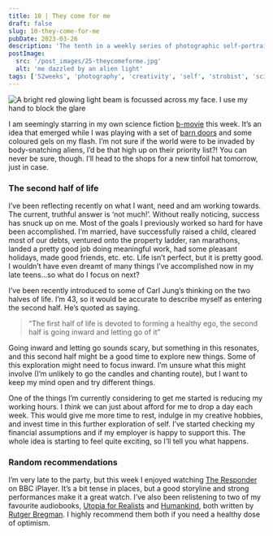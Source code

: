 ```yaml
---
title: 10 | They come for me
draft: false
slug: 10-they-come-for-me
pubDate: 2023-03-26
description: 'The tenth in a weekly series of photographic self-portraits of Stuart Mackenzie. This weeks photo I appear to be starring in my own sci-fi b-movie'
postImage:
  src: '/post_images/25-theycomeforme.jpg'
  alt: 'me dazzled by an alien light'
tags: ['52weeks', 'photography', 'creativity', 'self', 'strobist', 'sci-fi']
---
```


![A bright red glowing light beam is focussed across my face. I use my hand to block the glare](../images/52weeks/52_2023_10.jpg)

I am seemingly starring in my own science fiction [b-movie](https://en.wikipedia.org/wiki/B_movie) this week. It’s an idea that emerged while I was playing with a set of [barn doors](https://strobist.blogspot.com/2008/05/barn-doors-and-blue-dragons.html) and some coloured gels on my flash. I’m not sure if the world were to be invaded by body-snatching aliens, I’d be that high up on their priority list?! You can never be sure, though. I’ll head to the shops for a new tinfoil hat tomorrow, just in case.

### The second half of life

I’ve been reflecting recently on what I want, need and am working towards. The current, truthful answer is ‘not much!’. Without really noticing, success has snuck up on me. Most of the goals I previously worked so hard for have been accomplished. I’m married, have successfully raised a child, cleared most of our debts, ventured onto the property ladder, ran marathons, landed a pretty good job doing meaningful work, had some pleasant holidays, made good friends, etc. etc. Life isn’t perfect, but it is pretty good. I wouldn’t have even dreamt of many things I’ve accomplished now in my late teens…so what do I focus on next?

I’ve been recently introduced to some of Carl Jung’s thinking on the two halves of life. I’m 43, so it would be accurate to describe myself as entering the second half. He’s quoted as saying.

> “The first half of life is devoted to forming a healthy ego, the second half is going inward and letting go of it”

Going inward and letting go sounds scary, but something in this resonates, and this second half might be a good time to explore new things. Some of this exploration might need to focus inward. I’m unsure what this might involve (I’m unlikely to go the candles and chanting route), but I want to keep my mind open and try different things.

One of the things I’m currently considering to get me started is reducing my working hours. I _think_ we can just about afford for me to drop a day each week. This would give me more time to rest, indulge in my creative hobbies, and invest time in this further exploration of self. I’ve started checking my financial assumptions and if my employer is happy to support this. The whole idea is starting to feel quite exciting, so I’ll tell you what happens.

### Random recommendations

I’m very late to the party, but this week I enjoyed watching [The Responder](https://www.bbc.co.uk/iplayer/episodes/p0b61z9j/the-responder) on BBC iPlayer. It’s a bit tense in places, but a good storyline and strong performances make it a great watch. I’ve also been relistening to two of my favourite audiobooks, [Utopia for Realists](https://www.audible.co.uk/pd/Utopia-for-Realists-Audiobook/B01N6WPVDL) and [Humankind](https://www.audible.co.uk/pd/Humankind-Audiobook/1526620944?ref=a_author_Ru_c9_lProduct_1_1&pf_rd_p=af5062e9-57de-425c-9e02-6d8ad006b9aa&pf_rd_r=PYHA6DRPS57J82922W01&pageLoadId=mwUQBK1KMkTrvutc&creativeId=83220593-1d50-4883-bad4-b5d505543719), both written by [Rutger Bregman](https://en.wikipedia.org/wiki/Rutger_Bregman). I highly recommend them both if you need a healthy dose of optimism.
